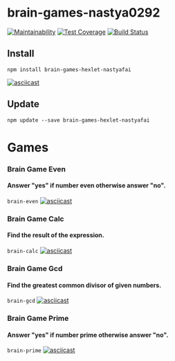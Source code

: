 # brain-games-nastya0292

[![Maintainability](https://api.codeclimate.com/v1/badges/276d84fd7b2a88d0390a/maintainability)](https://codeclimate.com/github/just-fy/project-lvl1-s400/maintainability)
[![Test Coverage](https://api.codeclimate.com/v1/badges/276d84fd7b2a88d0390a/test_coverage)](https://codeclimate.com/github/just-fy/project-lvl1-s400/test_coverage)
[![Build Status](https://travis-ci.com/just-fy/project-lvl1-s400.svg?branch=master)](https://travis-ci.com/just-fy/project-lvl1-s400)

## Install
```npm install brain-games-hexlet-nastyafai```

[![asciicast](https://asciinema.org/a/218600.png)]( https://asciinema.org/a/218600)

## Update 
```npm update --save brain-games-hexlet-nastyafai```

# Games
### Brain Game Even
#### Answer "yes" if number even otherwise answer "no".
```brain-even```
[![asciicast](https://asciinema.org/a/218760.png)]( https://asciinema.org/a/218760)
### Brain Game Calc
#### Find the result of the expression.
```brain-calc```
[![asciicast](https://asciinema.org/a/218761.png)]( https://asciinema.org/a/218761)
### Brain Game Gcd
#### Find the greatest common divisor of given numbers.
```brain-gcd```
[![asciicast](https://asciinema.org/a/218762.png)]( https://asciinema.org/a/218762)
### Brain Game Prime
#### Answer "yes" if number prime otherwise answer "no".
```brain-prime```
[![asciicast](https://asciinema.org/a/218911.png)]( https://asciinema.org/a/218911)